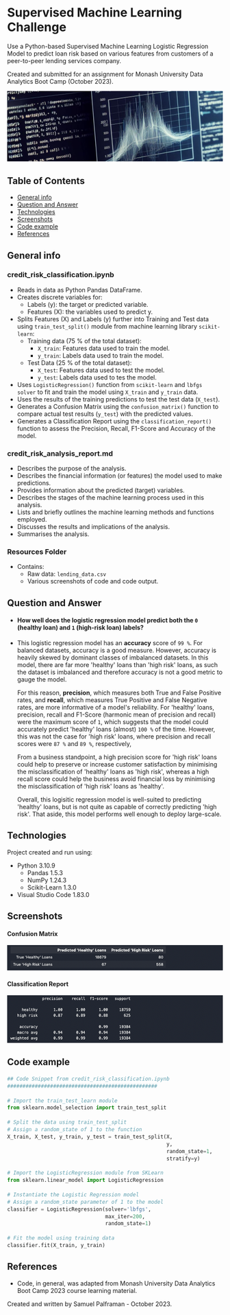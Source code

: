 # Supervised Machine Learning Challenge

Use a Python-based Supervised Machine Learning Logistic Regression Model to predict loan risk based on various features from customers of a peer-to-peer lending services company.

Created and submitted for an assignment for Monash University Data Analytics Boot Camp (October 2023).

![supervised_ml](Credit_Risk/Resources/s_ml.jpg)

## Table of Contents

- [General info](#general-info)
- [Question and Answer](#question-and-answer)
- [Technologies](#technologies)
- [Screenshots](#screenshots)
- [Code example](#code-example)
- [References](#references)

## General info

### credit_risk_classification.ipynb

- Reads in data as Python Pandas DataFrame.
- Creates discrete variables for:
  - Labels (y): the target or predicted variable.
  - Features (X): the variables used to predict y.
- Splits Features (X) and Labels (y) further into Training and Test data using `train_test_split()` module from machine learning library `scikit-learn`:
  - Training data (75 % of the total dataset):
    - `X_train`: Features data used to train the model.
    - `y_train`: Labels data used to train the model.
  - Test Data (25 % of the total dataset):
    - `X_test`: Features data used to test the model.
    - `y_test`: Labels data used to tes the model.
- Uses `LogisticRegression()` function from `scikit-learn` and `lbfgs solver` to fit and train the model using `X_train` and `y_train` data.
- Uses the results of the training predictions to test the test data (`X_test`).
- Generates a Confusion Matrix using the `confusion_matrix()` function to compare actual test results (`y_test`) with the predicted values.
- Generates a Classification Report using the `classification_report()` function to assess the Precision, Recall, F1-Score and Accuracy of the model.

### credit_risk_analysis_report.md

- Describes the purpose of the analysis.
- Describes the financial information (or features) the model used to make predictions.
- Provides information about the predicted (target) variables.
- Describes the stages of the machine learning process used in this analysis.
- Lists and briefly outlines the machine learning methods and functions employed.
- Discusses the results and implications of the analysis.
- Summarises the analysis.


### Resources Folder

- Contains: 
  - Raw data: `lending_data.csv`
  - Various screenshots of code and code output.

## Question and Answer

- #### How well does the logistic regression model predict both the `0` (healthy loan) and `1` (high-risk loan) labels?

- This logistic regression model has an <b>accuracy</b> score of `99 %`. For balanced datasets, accuracy is a good measure. However, accuracy is heavily skewed by dominant classes of imbalanced datasets. In this model, there are far more 'healthy' loans than 'high risk' loans, as such the dataset is imbalanced and therefore accuracy is not a good metric to gauge the model. 

  For this reason, <b>precision</b>, which measures both True and False Positive rates, and <b>recall</b>, which measures True Positive and False Negative rates, are more informative of a model's reliability. For 'healthy' loans, precision, recall and F1-Score (harmonic mean of precision and recall) were the maximum score of `1`, which suggests that the model could accurately predict 'healthy' loans (almost) `100 %` of the time. However, this was not the case for 'high risk' loans, where precision and recall scores were `87 %` and `89 %`, respectively, 

  From a business standpoint, a high precision score for 'high risk' loans could help to preserve or increase customer satisfaction by minimising the misclassification of 'healthy' loans as 'high risk', whereas a high recall score could help the business avoid financial loss by minimising the misclassification of 'high risk' loans as 'healthy'.

  Overall, this logisitic regression model is well-suited to predicting 'healthy' loans, but is not quite as capable of correctly predicting 'high risk'. That aside, this model performs well enough to deploy large-scale.

## Technologies

Project created and run using:

- Python 3.10.9
  - Pandas 1.5.3
  - NumPy 1.24.3
  - Scikit-Learn 1.3.0
- Visual Studio Code 1.83.0


## Screenshots

#### Confusion Matrix
![confusion_matrix_df](Credit_Risk/Resources/confusion_matrix_df.png)

#### Classification Report
![class_report](Credit_Risk/Resources/class_report_no_code.png)

## Code example

```python
## Code Snippet from credit_risk_classification.ipynb
#################################################

# Import the train_test_learn module
from sklearn.model_selection import train_test_split

# Split the data using train_test_split
# Assign a random_state of 1 to the function
X_train, X_test, y_train, y_test = train_test_split(X,
                                                    y,
                                                    random_state=1,
                                                    stratify=y)

# Import the LogisticRegression module from SKLearn
from sklearn.linear_model import LogisticRegression

# Instantiate the Logistic Regression model
# Assign a random_state parameter of 1 to the model
classifier = LogisticRegression(solver='lbfgs',
                                max_iter=200,
                                random_state=1)

# Fit the model using training data
classifier.fit(X_train, y_train)
```

## References

- Code, in general, was adapted from Monash University Data Analytics Boot Camp 2023 course learning material.

Created and written by Samuel Palframan - October 2023.
